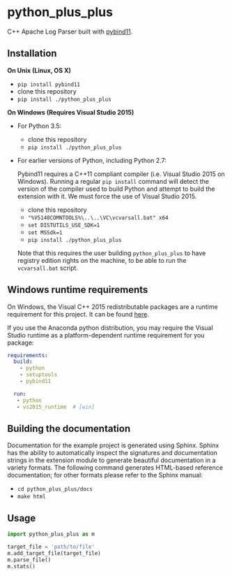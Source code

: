 python_plus_plus
==============

C++ Apache Log Parser built with [pybind11](https://github.com/pybind/pybind11).

Installation
------------

**On Unix (Linux, OS X)**

 - `pip install pybind11`
 - clone this repository
 - `pip install ./python_plus_plus`

**On Windows (Requires Visual Studio 2015)**

 - For Python 3.5:
     - clone this repository
     - `pip install ./python_plus_plus`
 - For earlier versions of Python, including Python 2.7:

   Pybind11 requires a C++11 compliant compiler (i.e. Visual Studio 2015 on
   Windows). Running a regular `pip install` command will detect the version
   of the compiler used to build Python and attempt to build the extension
   with it. We must force the use of Visual Studio 2015.

     - clone this repository
     - `"%VS140COMNTOOLS%\..\..\VC\vcvarsall.bat" x64`
     - `set DISTUTILS_USE_SDK=1`
     - `set MSSdk=1`
     - `pip install ./python_plus_plus`

   Note that this requires the user building `python_plus_plus` to have registry edition
   rights on the machine, to be able to run the `vcvarsall.bat` script.


Windows runtime requirements
----------------------------

On Windows, the Visual C++ 2015 redistributable packages are a runtime
requirement for this project. It can be found [here](https://www.microsoft.com/en-us/download/details.aspx?id=48145).

If you use the Anaconda python distribution, you may require the Visual Studio
runtime as a platform-dependent runtime requirement for you package:

```yaml
requirements:
  build:
    - python
    - setuptools
    - pybind11

  run:
   - python
   - vs2015_runtime  # [win]
```


Building the documentation
--------------------------

Documentation for the example project is generated using Sphinx. Sphinx has the
ability to automatically inspect the signatures and documentation strings in
the extension module to generate beautiful documentation in a variety formats.
The following command generates HTML-based reference documentation; for other
formats please refer to the Sphinx manual:

 - `cd python_plus_plus/docs`
 - `make html`

Usage
---------

```python
import python_plus_plus as m

target_file = 'path/to/file'
m.add_target_file(target_file)
m.parse_file()
m.stats()
```
